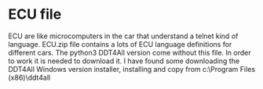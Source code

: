 # ECU file

ECU are like microcomputers in the car that understand a telnet kind of language. 
ECU.zip file contains a lots of ECU language definitions for different cars.
The python3 DDT4All version come without this file. In order to work it is needed to download it. 
I have found some downloading the DDT4All Windows version installer, installing and copy from c:\Program Files (x86)\ddt4all
